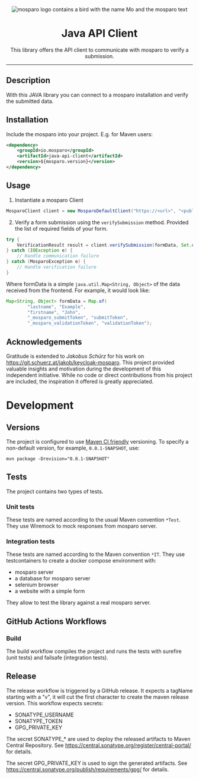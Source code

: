 &nbsp;
<p align="center">
    <img src="https://github.com/mosparo/mosparo/blob/master/assets/images/mosparo-logo.svg?raw=true" alt="mosparo logo contains a bird with the name Mo and the mosparo text"/>
</p>

<h1 align="center">
    Java API Client
</h1>
<p align="center">
    This library offers the API client to communicate with mosparo to verify a submission.
</p>

-----

## Description

With this JAVA library you can connect to a mosparo installation and verify the submitted data.

## Installation

Include the mosparo into your project. E.g. for Maven users:

```xml
<dependency>
    <groupId>io.mosparo</groupId>
    <artifactId>java-api-client</artifactId>
    <version>${mosparo.version}</version>
</dependency>
```

## Usage

1. Instantiate a mosparo Client

```java
MosparoClient client = new MosparoDefaultClient("https://<url>", "<publicKey>", "<privateKey>");
```

2. Verify a form submission using the `verifySubmission` method. Provided the list of required fields of your form.

```java
try {
    VerificationResult result = client.verifySubmission(formData, Set.of("firstname", "lastname"));
} catch (IOException e) {
    // Handle communication failure
} catch (MosparoException e) {
    // Handle verification failure
}
```

Where formData is a simple `java.util.Map<String, Object>` of the data received from the frontend. For example, it would
look like:

```java
Map<String, Object> formData = Map.of(
        "lastname", "Example",
        "firstname", "John",
        "_mosparo_submitToken", "submitToken",
        "_mosparo_validationToken", "validationToken");
```

## Acknowledgements

Gratitude is extended to _Jakobus Schürz_ for his work on https://git.schuerz.at/jakob/keycloak-mosparo. This project
provided valuable insights and motivation during the development of this independent initiative. While no code or direct
contributions from his project are included, the inspiration it offered is greatly appreciated.

# Development

## Versions

The project is configured to use [Maven CI friendly](https://maven.apache.org/guides/mini/guide-maven-ci-friendly.html)
versioning.
To specify a non-default version, for example, `0.0.1-SNAPSHOT`, use:
```shell
mvn package -Drevision="0.0.1-SNAPSHOT"
```

## Tests

The project contains two types of tests.

### Unit tests

These tests are named according to the usual Maven convention `*Test`.
They use Wiremock to mock responses from mosparo server.

### Integration tests

These tests are named according to the Maven convention `*IT`.
They use testcontainers to create a docker compose environment with:

- mosparo server
- a database for mosparo server
- selenium browser
- a website with a simple form

They allow to test the library against a real mosparo server.

## GitHub Actions Workflows

### Build

The build workflow compiles the project and runs the tests with surefire (unit tests) and failsafe (integration tests).

## Release

The release workflow is triggered by a GitHub release. It expects a tagName starting with a "v", it will cut the first
character to create the maven release version.
This workflow expects secrets:

- SONATYPE_USERNAME
- SONATYPE_TOKEN
- GPG_PRIVATE_KEY

The secret SONATYPE_* are used to deploy the released artifacts to Maven Central Repository.
See https://central.sonatype.org/register/central-portal/ for details.

The secret GPG_PRIVATE_KEY is used to sign the generated artifacts.
See https://central.sonatype.org/publish/requirements/gpg/ for details.
